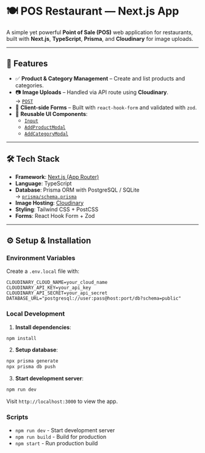 # 🍽️ POS Restaurant — Next.js App

A simple yet powerful **Point of Sale (POS)** web application for restaurants, built with **Next.js**, **TypeScript**, **Prisma**, and **Cloudinary** for image uploads.

---

## 🚀 Features

- ✅ **Product & Category Management** – Create and list products and categories.
- 📷 **Image Uploads** – Handled via API route using **Cloudinary**.  
  → [`POST`](src/app/api/upload-image/route.ts)
- 🧾 **Client-side Forms** – Built with `react-hook-form` and validated with `zod`.
- 🧩 **Reusable UI Components**:
  - [`Input`](src/components/ui/input.tsx)
  - [`AddProductModal`](src/app/_components/shared/AddProductModal/AddProductModal.tsx)
  - [`AddCategoryModal`](src/app/_components/shared/AddCategoryModal/AddCategoryModal.tsx)

---

## 🛠️ Tech Stack

- **Framework**: [Next.js (App Router)](https://nextjs.org/docs/app)
- **Language**: TypeScript
- **Database**: Prisma ORM with PostgreSQL / SQLite  
  → [`prisma/schema.prisma`](prisma/schema.prisma)
- **Image Hosting**: [Cloudinary](https://cloudinary.com/)
- **Styling**: Tailwind CSS + PostCSS
- **Forms**: React Hook Form + Zod

---

## ⚙️ Setup & Installation

### Environment Variables

Create a `.env.local` file with:

```env
CLOUDINARY_CLOUD_NAME=your_cloud_name
CLOUDINARY_API_KEY=your_api_key
CLOUDINARY_API_SECRET=your_api_secret
DATABASE_URL="postgresql://user:pass@host:port/db?schema=public"
```

### Local Development

1. **Install dependencies**:
```bash
npm install
```

2. **Setup database**:
```bash
npx prisma generate
npx prisma db push
```

3. **Start development server**:
```bash
npm run dev
```

Visit `http://localhost:3000` to view the app.

### Scripts

- `npm run dev` - Start development server
- `npm run build` - Build for production
- `npm start` - Run production build


